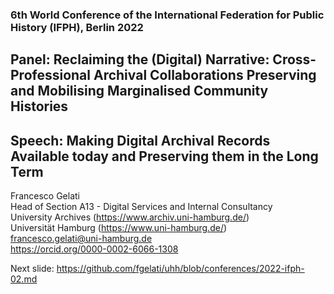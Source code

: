### 6th World Conference of the International Federation for Public History (IFPH), Berlin 2022
## Panel: Reclaiming the (Digital) Narrative: Cross-Professional Archival Collaborations Preserving and Mobilising Marginalised Community Histories 
## Speech: Making Digital Archival Records Available today and Preserving them in the Long Term 

Francesco Gelati  
Head of Section A13 - Digital Services and Internal Consultancy  
University Archives (https://www.archiv.uni-hamburg.de/)  
Universität Hamburg (https://www.uni-hamburg.de/)  
francesco.gelati@uni-hamburg.de  
https://orcid.org/0000-0002-6066-1308  

Next slide: https://github.com/fgelati/uhh/blob/conferences/2022-ifph-02.md
